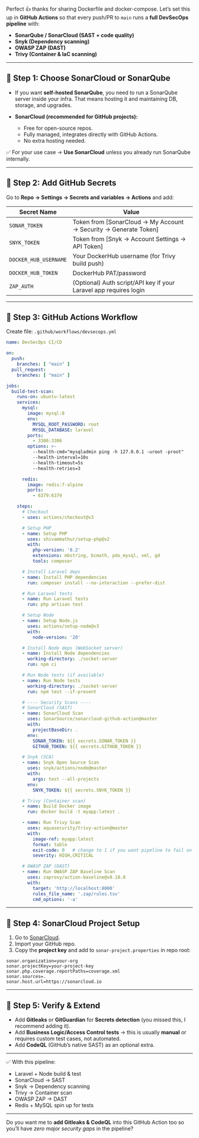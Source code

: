 Perfect 👍 thanks for sharing Dockerfile and docker-compose. Let’s set this up in **GitHub Actions** so that every push/PR to `main` runs a **full DevSecOps pipeline** with:

* **SonarQube / SonarCloud (SAST + code quality)**
* **Snyk (Dependency scanning)**
* **OWASP ZAP (DAST)**
* **Trivy (Container & IaC scanning)**

---

## 🔹 Step 1: Choose SonarCloud or SonarQube

* If you want **self-hosted SonarQube**, you need to run a SonarQube server inside your infra. That means hosting it and maintaining DB, storage, and upgrades.
* **SonarCloud (recommended for GitHub projects):**

  * Free for open-source repos.
  * Fully managed, integrates directly with GitHub Actions.
  * No extra hosting needed.

✅ For your use case → **Use SonarCloud** unless you already run SonarQube internally.

---

## 🔹 Step 2: Add GitHub Secrets

Go to **Repo → Settings → Secrets and variables → Actions** and add:

| Secret Name           | Value                                                             |
| --------------------- | ----------------------------------------------------------------- |
| `SONAR_TOKEN`         | Token from \[SonarCloud → My Account → Security → Generate Token] |
| `SNYK_TOKEN`          | Token from \[Snyk → Account Settings → API Token]                 |
| `DOCKER_HUB_USERNAME` | Your DockerHub username (for Trivy build push)                    |
| `DOCKER_HUB_TOKEN`    | DockerHub PAT/password                                            |
| `ZAP_AUTH`            | (Optional) Auth script/API key if your Laravel app requires login |

---

## 🔹 Step 3: GitHub Actions Workflow

Create file: `.github/workflows/devsecops.yml`

```yaml
name: DevSecOps CI/CD

on:
  push:
    branches: [ "main" ]
  pull_request:
    branches: [ "main" ]

jobs:
  build-test-scan:
    runs-on: ubuntu-latest
    services:
      mysql:
        image: mysql:8
        env:
          MYSQL_ROOT_PASSWORD: root
          MYSQL_DATABASE: laravel
        ports:
          - 3306:3306
        options: >-
          --health-cmd="mysqladmin ping -h 127.0.0.1 -uroot -proot"
          --health-interval=10s
          --health-timeout=5s
          --health-retries=3

      redis:
        image: redis:7-alpine
        ports:
          - 6379:6379

    steps:
      # Checkout
      - uses: actions/checkout@v3

      # Setup PHP
      - name: Setup PHP
        uses: shivammathur/setup-php@v2
        with:
          php-version: '8.2'
          extensions: mbstring, bcmath, pdo_mysql, xml, gd
          tools: composer

      # Install Laravel deps
      - name: Install PHP dependencies
        run: composer install --no-interaction --prefer-dist

      # Run Laravel tests
      - name: Run Laravel tests
        run: php artisan test

      # Setup Node
      - name: Setup Node.js
        uses: actions/setup-node@v3
        with:
          node-version: '20'

      # Install Node deps (WebSocket server)
      - name: Install Node dependencies
        working-directory: ./socket-server
        run: npm ci

      # Run Node tests (if available)
      - name: Run Node tests
        working-directory: ./socket-server
        run: npm test --if-present

      # ---- Security Scans ----
      # SonarCloud (SAST)
      - name: SonarCloud Scan
        uses: SonarSource/sonarcloud-github-action@master
        with:
          projectBaseDir: .
        env:
          SONAR_TOKEN: ${{ secrets.SONAR_TOKEN }}
          GITHUB_TOKEN: ${{ secrets.GITHUB_TOKEN }}

      # Snyk (SCA)
      - name: Snyk Open Source Scan
        uses: snyk/actions/node@master
        with:
          args: test --all-projects
        env:
          SNYK_TOKEN: ${{ secrets.SNYK_TOKEN }}

      # Trivy (Container scan)
      - name: Build Docker image
        run: docker build -t myapp:latest .

      - name: Run Trivy Scan
        uses: aquasecurity/trivy-action@master
        with:
          image-ref: myapp:latest
          format: table
          exit-code: 0   # change to 1 if you want pipeline to fail on vulns
          severity: HIGH,CRITICAL

      # OWASP ZAP (DAST)
      - name: Run OWASP ZAP Baseline Scan
        uses: zaproxy/action-baseline@v0.10.0
        with:
          target: 'http://localhost:8000'
          rules_file_name: '.zap/rules.tsv'
          cmd_options: '-a'
```

---

## 🔹 Step 4: SonarCloud Project Setup

1. Go to [SonarCloud](https://sonarcloud.io/).
2. Import your GitHub repo.
3. Copy the **project key** and add to `sonar-project.properties` in repo root:

```properties
sonar.organization=your-org
sonar.projectKey=your-project-key
sonar.php.coverage.reportPaths=coverage.xml
sonar.sources=.
sonar.host.url=https://sonarcloud.io
```

---

## 🔹 Step 5: Verify & Extend

* Add **Gitleaks** or **GitGuardian** for **Secrets detection** (you missed this, I recommend adding it).
* Add **Business Logic/Access Control tests** → this is usually **manual** or requires custom test cases, not automated.
* Add **CodeQL** (GitHub’s native SAST) as an optional extra.

---

✅ With this pipeline:

* Laravel + Node build & test
* SonarCloud → SAST
* Snyk → Dependency scanning
* Trivy → Container scan
* OWASP ZAP → DAST
* Redis + MySQL spin up for tests

---

Do you want me to **add Gitleaks & CodeQL** into this GitHub Action too so you’ll have *zero major security gaps* in the pipeline?
